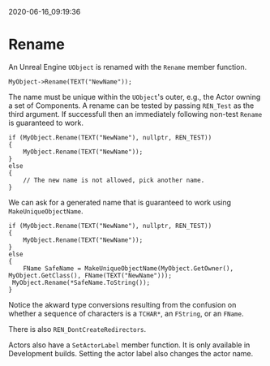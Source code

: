 2020-06-16_09:19:36

# Rename

An Unreal Engine `UObject` is renamed with the `Rename` member function.
```
MyObject->Rename(TEXT("NewName"));
```
The name must be unique within the `UObject`'s outer, e.g., the Actor owning a set of Components.
A rename can be tested by passing `REN_Test` as the third argument.
If successfull then an immediately following non-test `Rename` is guaranteed to work.
```
if (MyObject.Rename(TEXT("NewName"), nullptr, REN_TEST))
{
	MyObject.Rename(TEXT("NewName"));
}
else
{
	// The new name is not allowed, pick another name.
}
```
We can ask for a generated name that is guaranteed to work using `MakeUniqueObjectName`.
```
if (MyObject.Rename(TEXT("NewName"), nullptr, REN_TEST))
{
	MyObject.Rename(TEXT("NewName"));
}
else
{
	FName SafeName = MakeUniqueObjectName(MyObject.GetOwner(), MyObject.GetClass(), FName(TEXT("NewName")));
 MyObject.Rename(*SafeName.ToString());
}
```
Notice the akward type conversions resulting from the confusion on whether a sequence of characters is a `TCHAR*`, an `FString`, or an `FName`.

There is also `REN_DontCreateRedirectors`.

Actors also have a `SetActorLabel` member function. It is only available in Development builds.
Setting the actor label also changes the actor name.